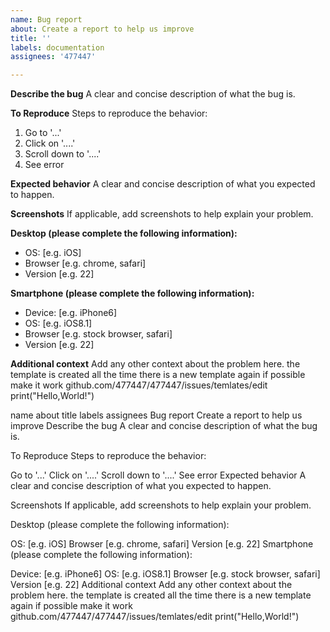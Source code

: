 ```yaml
---
name: Bug report
about: Create a report to help us improve
title: ''
labels: documentation
assignees: '477447'

---
```


**Describe the bug**
A clear and concise description of what the bug is.

**To Reproduce**
Steps to reproduce the behavior:
1. Go to '...'
2. Click on '....'
3. Scroll down to '....'
4. See error

**Expected behavior**
A clear and concise description of what you expected to happen.

**Screenshots**
If applicable, add screenshots to help explain your problem.

**Desktop (please complete the following information):**
 - OS: [e.g. iOS]
 - Browser [e.g. chrome, safari]
 - Version [e.g. 22]

**Smartphone (please complete the following information):**
 - Device: [e.g. iPhone6]
 - OS: [e.g. iOS8.1]
 - Browser [e.g. stock browser, safari]
 - Version [e.g. 22]

**Additional context**
Add any other context about the problem here.
the template is created all the time there
is a new template again if possible make it work
github.com/477447/477447/issues/temlates/edit
print("Hello,World!")

name	about	title	labels	assignees
Bug report
Create a report to help us improve
Describe the bug A clear and concise description of what the bug is.

To Reproduce Steps to reproduce the behavior:

Go to '...'
Click on '....'
Scroll down to '....'
See error
Expected behavior A clear and concise description of what you expected to happen.

Screenshots If applicable, add screenshots to help explain your problem.

Desktop (please complete the following information):

OS: [e.g. iOS]
Browser [e.g. chrome, safari]
Version [e.g. 22]
Smartphone (please complete the following information):

Device: [e.g. iPhone6]
OS: [e.g. iOS8.1]
Browser [e.g. stock browser, safari]
Version [e.g. 22]
Additional context Add any other context about the problem here. the template is created all the time there is a new template again if possible make it work github.com/477447/477447/issues/temlates/edit print("Hello,World!")
